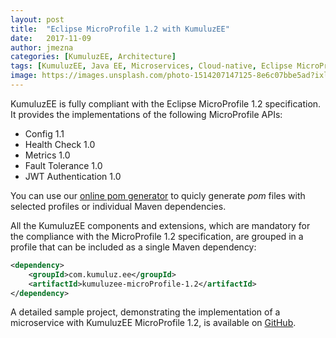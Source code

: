 ```yaml
---
layout: post
title:  "Eclipse MicroProfile 1.2 with KumuluzEE"
date:   2017-11-09
author: jmezna
categories: [KumuluzEE, Architecture]
tags: [KumuluzEE, Java EE, Microservices, Cloud-native, Eclipse MicroProfile]
image: https://images.unsplash.com/photo-1514207147125-8e6c07bbe5ad?ixlib=rb-0.3.5&ixid=eyJhcHBfaWQiOjEyMDd9&s=bbdce3ba9f72095ab0bae8e386bead9e&auto=format&fit=crop&w=2102&q=80
---
```


KumuluzEE is fully compliant with the Eclipse MicroProfile 1.2 specification. It provides the implementations of the
following MicroProfile APIs:
- Config 1.1
- Health Check 1.0
- Metrics 1.0
- Fault Tolerance 1.0
- JWT Authentication 1.0

You can use our [online pom generator](https://ee.kumuluz.com/generator/) to quicly generate *pom* files with selected
profiles or individual Maven dependencies.

<!--more-->

All the KumuluzEE components and extensions, which are mandatory for the compliance with the MicroProfile 1.2
specification, are grouped in a profile that can be included as a single Maven dependency:

```xml
<dependency>
    <groupId>com.kumuluz.ee</groupId>
    <artifactId>kumuluzee-microProfile-1.2</artifactId>
</dependency>
```

A detailed sample project, demonstrating the implementation of a microservice with KumuluzEE MicroProfile 1.2, is
available on [GitHub](https://github.com/kumuluz/kumuluzee-samples/tree/master/kumuluzee-microProfile-1.2).
